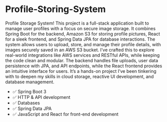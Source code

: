 # Profile-Storing-System
Profile Storage System! This project is a full-stack application built to manage user profiles with a focus on secure image storage. It combines Spring Boot for the backend, Amazon S3 for storing profile pictures, React for a sleek frontend, and Spring Data JPA for database interactions. The system allows users to upload, store, and manage their profile details, with images securely saved in an AWS S3 bucket.
I’ve crafted this to explore real-world integrations like AWS services and RESTful APIs, while keeping the code clean and modular. The backend handles file uploads, user data persistence with JPA, and API endpoints, while the React frontend provides an intuitive interface for users. It’s a hands-on project I’ve been tinkering with to deepen my skills in cloud storage, reactive UI development, and database management.

- ✅ Spring Boot 3
- ✅ HTTP & API development
- ✅ Databases
- ✅ Spring Data JPA
- ✅ JavaScript and React for front-end development
  
